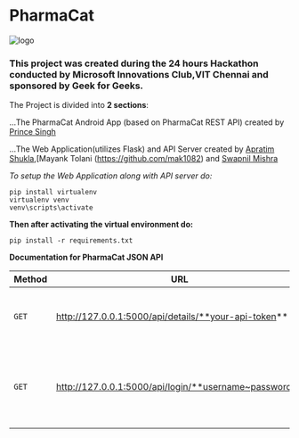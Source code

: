 # PharmaCat

![logo](https://i.imgur.com/F9Z8mih.png "PharmaCat logo created by Prince Singh")

### This project was created during the 24 hours Hackathon conducted by Microsoft Innovations Club,VIT Chennai and sponsored by Geek for Geeks.

The Project is divided into **2 sections**:


...The PharmaCat Android App (based on PharmaCat REST API) created by [Prince Singh](https://github.com/princesinghr1)

...The Web Application(utilizes Flask) and API Server created by [Apratim Shukla](https://github.com/apratimshukla6),[Mayank Tolani (https://github.com/mak1082) and [Swapnil Mishra](https://github.com/Swapnil0115)

*To setup the Web Application along with API server do:*
```
pip install virtualenv
virtualenv venv
venv\scripts\activate
```
**Then after activating the virtual environment do:**
```
pip install -r requirements.txt
```

**Documentation for PharmaCat JSON API**


| Method | URL                                                 | USE                                                        |
| ------ | --------------------------------------------------  | ---------------------------------------------------------  |
|  `GET` | http://127.0.0.1:5000/api/details/**your-api-token** | Shows your PharmaCat Account Details                      |
|  `GET` | http://127.0.0.1:5000/api/login/**username~password**| Generates your PharmaCat API Token upon successful login  |




